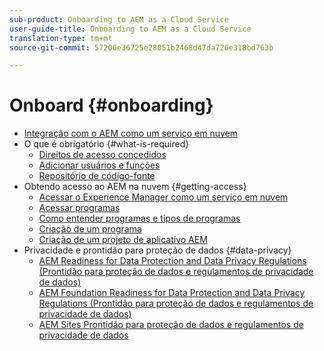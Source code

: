```yaml
---
sub-product: Onboarding to AEM as a Cloud Service
user-guide-title: Onboarding to AEM as a Cloud Service
translation-type: tm+mt
source-git-commit: 57206e36725e28051b2468d47da726e318bd763b

---
```



# Onboard {#onboarding}

+ [Integração com o AEM como um serviço em nuvem](/help/onboarding/home.md)
+ O que é obrigatório {#what-is-required}
   + [Direitos de acesso concedidos](what-is-required/access-rights-granted.md)
   + [Adicionar usuários e funções](what-is-required/add-users-roles.md)
   + [Repositório de código-fonte](what-is-required/source-code-repository.md)
+ Obtendo acesso ao AEM na nuvem {#getting-access}
   + [Acessar o Experience Manager como um serviço em nuvem](getting-access-to-aem-in-cloud/navigation.md)
   + [Acessar programas](getting-access-to-aem-in-cloud/first-time-login.md)
   + [Como entender programas e tipos de programas](getting-access-to-aem-in-cloud/understand-program-types.md)
   + [Criação de um programa](getting-access-to-aem-in-cloud/creating-a-program.md)
   + [Criação de um projeto de aplicativo AEM](getting-access-to-aem-in-cloud/creating-aem-application-project.md)
+ Privacidade e prontidão para proteção de dados {#data-privacy}
   + [AEM Readiness for Data Protection and Data Privacy Regulations (Prontidão para proteção de dados e regulamentos de privacidade de dados)](data-privacy-and-protection-readiness/aem-readiness.md)
   + [AEM Foundation Readiness for Data Protection and Data Privacy Regulations (Prontidão para proteção de dados e regulamentos de privacidade de dados)](data-privacy-and-protection-readiness/foundation-readiness.md)
   + [AEM Sites Prontidão para proteção de dados e regulamentos de privacidade de dados](data-privacy-and-protection-readiness/sites-readiness.md)
